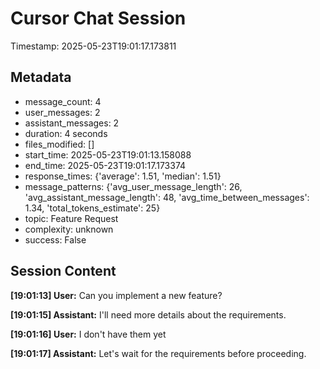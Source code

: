 # Cursor Chat Session

Timestamp: 2025-05-23T19:01:17.173811

## Metadata

- message_count: 4
- user_messages: 2
- assistant_messages: 2
- duration: 4 seconds
- files_modified: []
- start_time: 2025-05-23T19:01:13.158088
- end_time: 2025-05-23T19:01:17.173374
- response_times: {'average': 1.51, 'median': 1.51}
- message_patterns: {'avg_user_message_length': 26, 'avg_assistant_message_length': 48, 'avg_time_between_messages': 1.34, 'total_tokens_estimate': 25}
- topic: Feature Request
- complexity: unknown
- success: False

## Session Content

**[19:01:13] User:** Can you implement a new feature?

**[19:01:15] Assistant:** I'll need more details about the requirements.

**[19:01:16] User:** I don't have them yet

**[19:01:17] Assistant:** Let's wait for the requirements before proceeding.

